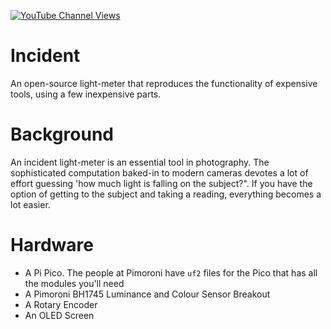 [![YouTube Channel Views](https://img.shields.io/youtube/channel/views/UCz5BOU9J9pB_O0B8-rDjCWQ?label=YouTube&style=social)](https://www.youtube.com/channel/UCz5BOU9J9pB_O0B8-rDjCWQ)

# Incident

An open-source light-meter that reproduces the functionality of expensive tools, using a few inexpensive parts.


# Background

An incident light-meter is an essential tool in photography. The sophisticated computation baked-in to modern cameras devotes a lot of effort guessing 'how much light is falling on the subject?". If you have the option of getting to the subject and taking a reading, everything becomes a lot easier.


# Hardware

- A Pi Pico. The people at Pimoroni have `uf2` files for the Pico that has all the modules you'll need
- A Pimoroni BH1745 Luminance and Colour Sensor Breakout
- A Rotary Encoder
- An OLED Screen
